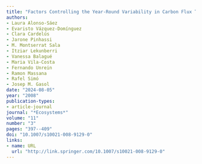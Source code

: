 ```yaml
---
title: "Factors Controlling the Year-Round Variability in Carbon Flux Through Bacteria in a Coastal Marine System"
authors:
- Laura Alonso-Sáez
- Evaristo Vázquez-Domínguez
- Clara Cardelús
- Jarone Pinhassi
- M. Montserrat Sala
- Itziar Lekunberri
- Vanessa Balagué
- Maria Vila-Costa
- Fernando Unrein
- Ramon Massana
- Rafel Simó
- Josep M. Gasol
date: "2024-08-05"
year: "2008"
publication-types:
- article-journal
journal: "*Ecosystems*"
volume: "11"
number: "3"
pages: "397--409"
doi: "10.1007/s10021-008-9129-0"
links:
- name: URL
  url: "http://link.springer.com/10.1007/s10021-008-9129-0"
---
```

